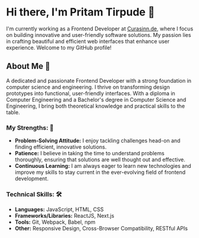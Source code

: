# Hi there, I'm Pritam Tirpude 👋

I'm currently working as a Frontend Developer at [Curasinn.de](https://www.curasinn.de), where I focus on building innovative and user-friendly software solutions. My passion lies in crafting beautiful and efficient web interfaces that enhance user experience. Welcome to my GitHub profile!

## About Me 👋

A dedicated and passionate Frontend Developer with a strong foundation in computer science and engineering. I thrive on transforming design prototypes into functional, user-friendly interfaces. With a diploma in Computer Engineering and a Bachelor's degree in Computer Science and Engineering, I bring both theoretical knowledge and practical skills to the table.

### My Strengths: 💪
- **Problem-Solving Attitude:** I enjoy tackling challenges head-on and finding efficient, innovative solutions.
- **Patience:** I believe in taking the time to understand problems thoroughly, ensuring that solutions are well thought out and effective.
- **Continuous Learning:** I am always eager to learn new technologies and improve my skills to stay current in the ever-evolving field of frontend development.

### Technical Skills: 🛠️
- **Languages:** JavaScript, HTML, CSS
- **Frameworks/Libraries:** ReactJS, Next.js
- **Tools:** Git, Webpack, Babel, npm
- **Other:** Responsive Design, Cross-Browser Compatibility, RESTful APIs
